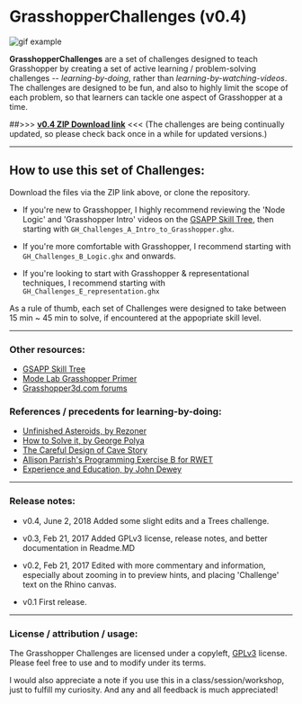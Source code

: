 # GrasshopperChallenges (v0.4)
![gif example](https://raw.githubusercontent.com/provolot/GrasshopperChallenges/master/Challenge_GIFs/ChallengeAExample.gif)

**GrasshopperChallenges** are a set of challenges designed to teach Grasshopper by creating a set of active learning / problem-solving challenges -- *learning-by-doing*, rather than *learning-by-watching-videos*. The challenges are designed to be fun, and also to highly limit the scope of each problem, so that learners can tackle one aspect of Grasshopper at a time. 

##>>> [**v0.4 ZIP Download link**](https://github.com/dantaeyoung/GrasshopperChallenges/archive/v0.4.zip) <<<
(The challenges are being continually updated, so please check back once in a while for updated versions.)

***

## How to use this set of Challenges:

Download the files via the ZIP link above, or clone the repository.

- If you're new to Grasshopper, I highly recommend reviewing the 'Node Logic' and 'Grasshopper Intro' videos on the [GSAPP Skill Tree](http://skilltree.gsapp.org/), then starting with `GH_Challenges_A_Intro_to_Grasshopper.ghx`. 

- If you're more comfortable with Grasshopper, I recommend starting with `GH_Challenges_B_Logic.ghx` and onwards.

- If you're looking to start with Grasshopper & representational techniques, I recommend starting with `GH_Challenges_E_representation.ghx`

As a rule of thumb, each set of Challenges were designed to take between 15 min ~ 45 min to solve, if encountered at the appopriate skill level. 

***

### Other resources:

* [GSAPP Skill Tree](http://skilltree.gsapp.org/)
* [Mode Lab Grasshopper Primer](http://modelab.is/grasshopper-primer/)
* [Grasshopper3d.com forums](http://www.grasshopper3d.com/forum)

### References / precedents for learning-by-doing:

* [Unfinished Asteroids, by Rezoner](https://github.com/rezoner/unfinished-asteroids/wiki)
* [How to Solve it, by George Polya](https://en.wikipedia.org/wiki/How_to_Solve_It)
* [The Careful Design of Cave Story](https://www.soldierfromthesurface.com/games/cavestory/)
* [Allison Parrish's Programming Exercise B for RWET](https://gist.github.com/aparrish/7be6ecf2d6b761f90c09/)
* [Experience and Education, by John Dewey](https://en.wikipedia.org/wiki/Experience_and_Education_(book))

***

### Release notes:

* v0.4, June 2, 2018
Added some slight edits and a Trees challenge.

* v0.3, Feb 21, 2017
Added GPLv3 license, release notes, and better documentation in Readme.MD

* v0.2, Feb 21, 2017
Edited with more commentary and information, especially about zooming in to preview hints, and placing 'Challenge' text on the Rhino canvas.

* v0.1
First release.

***

### License / attribution / usage:

The Grasshopper Challenges are licensed under a copyleft, [GPLv3](http://www.gnu.org/licenses/gpl-3.0.txt) license. Please feel free to use and to modify under its terms.

I would also appreciate a note if you use this in a class/session/workshop, just to fulfill my curiosity. And any and all feedback is much appreciated!
